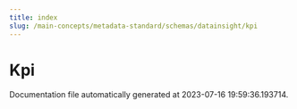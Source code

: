 ```yaml
---
title: index
slug: /main-concepts/metadata-standard/schemas/datainsight/kpi
---
```


# Kpi

Documentation file automatically generated at 2023-07-16 19:59:36.193714.
